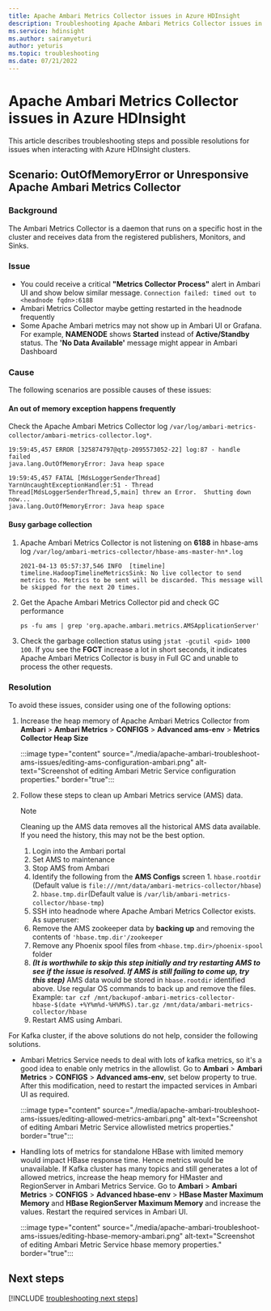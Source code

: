 ```yaml
---
title: Apache Ambari Metrics Collector issues in Azure HDInsight
description: Troubleshooting Apache Ambari Metrics Collector issues in Azure HDInsight
ms.service: hdinsight
ms.author: sairamyeturi
author: yeturis
ms.topic: troubleshooting
ms.date: 07/21/2022
---
```


# Apache Ambari Metrics Collector issues in Azure HDInsight

This article describes troubleshooting steps and possible resolutions for issues when interacting with Azure HDInsight clusters.

## Scenario: OutOfMemoryError or Unresponsive Apache Ambari Metrics Collector

### Background

The Ambari Metrics Collector is a daemon that runs on a specific host in the cluster and receives data from the registered publishers, Monitors, and Sinks.


### Issue

* You could receive a critical **"Metrics Collector Process"** alert in Ambari UI and show below similar message.
    `Connection failed: timed out to <headnode fqdn>:6188`
* Ambari Metrics Collector maybe getting restarted in the headnode frequently
* Some Apache Ambari metrics may not show up in Ambari UI or Grafana. For example, **NAMENODE** shows **Started** instead of **Active/Standby** status. The **'No Data Available'** message might appear in Ambari Dashboard


### Cause

The following scenarios are possible causes of these issues:

#### An out of memory exception happens frequently

Check the Apache Ambari Metrics Collector log `/var/log/ambari-metrics-collector/ambari-metrics-collector.log*`.

```
19:59:45,457 ERROR [325874797@qtp-2095573052-22] log:87 - handle failed
java.lang.OutOfMemoryError: Java heap space

19:59:45,457 FATAL [MdsLoggerSenderThread] YarnUncaughtExceptionHandler:51 - Thread Thread[MdsLoggerSenderThread,5,main] threw an Error.  Shutting down now...
java.lang.OutOfMemoryError: Java heap space
```

#### Busy garbage collection

1. Apache Ambari Metrics Collector is not listening on **6188** in hbase-ams log `/var/log/ambari-metrics-collector/hbase-ams-master-hn*.log`

   ```
   2021-04-13 05:57:37,546 INFO  [timeline] timeline.HadoopTimelineMetricsSink: No live collector to send metrics to. Metrics to be sent will be discarded. This message will be skipped for the next 20 times.
   ```

2. Get the Apache Ambari Metrics Collector pid and check GC performance

   ```
   ps -fu ams | grep 'org.apache.ambari.metrics.AMSApplicationServer'
   ```

3. Check the garbage collection status using `jstat -gcutil <pid> 1000 100`. If you see the **FGCT** increase a lot in short seconds, it indicates Apache Ambari Metrics Collector is busy in Full GC and unable to process the other requests.

### Resolution

To avoid these issues, consider using one of the following options:

1. Increase the heap memory of Apache Ambari Metrics Collector from **Ambari** > **Ambari Metrics** > **CONFIGS** > **Advanced ams-env** > **Metrics Collector Heap Size**

   :::image type="content" source="./media/apache-ambari-troubleshoot-ams-issues/editing-ams-configuration-ambari.png" alt-text="Screenshot of editing Ambari Metric Service configuration properties." border="true":::

2. Follow these steps to clean up Ambari Metrics service (AMS) data.

   > [!NOTE]
   > Cleaning up the AMS data removes all the historical AMS data available. If you need the history, this may not be the best option.

   1.  Login into the Ambari portal
	1.  Set AMS to maintenance
	2.  Stop AMS from Ambari
	3.  Identify the following from the **AMS Configs** screen
            	1.  `hbase.rootdir` (Default value is `file:///mnt/data/ambari-metrics-collector/hbase`)
            	2.  `hbase.tmp.dir`(Default value is `/var/lib/ambari-metrics-collector/hbase-tmp`)
   2. SSH into headnode where Apache Ambari Metrics Collector exists. As superuser:
	1. Remove the AMS zookeeper data by **backing up** and removing the contents of  `'hbase.tmp.dir'/zookeeper`
	2. Remove any Phoenix spool files from `<hbase.tmp.dir>/phoenix-spool` folder
	3. ***(It is worthwhile to skip this step initially and try restarting AMS to see if the issue is resolved. If AMS is still failing to come up, try this step)***
	    	AMS data would be stored in `hbase.rootdir` identified above. Use regular OS commands to back up and remove the files. Example:
        	`tar czf /mnt/backupof-ambari-metrics-collector-hbase-$(date +%Y%m%d-%H%M%S).tar.gz /mnt/data/ambari-metrics-collector/hbase`
   3.  Restart AMS using Ambari.

For Kafka cluster, if the above solutions do not help, consider the following solutions.

- Ambari Metrics Service needs to deal with lots of kafka metrics, so it's a good idea to enable only metrics in the allowlist. Go to **Ambari** > **Ambari Metrics** > **CONFIGS** > **Advanced ams-env**, set below property to true. After this modification, need to restart the impacted services in Ambari UI as required.

  :::image type="content" source="./media/apache-ambari-troubleshoot-ams-issues/editing-allowed-metrics-ambari.png" alt-text="Screenshot of editing Ambari Metric Service allowlisted metrics properties." border="true":::

- Handling lots of metrics for standalone HBase with limited memory would impact HBase response time. Hence metrics would be unavailable. If Kafka cluster has many topics and still generates a lot of allowed metrics,  increase the heap memory for HMaster and RegionServer in Ambari Metrics Service. Go to **Ambari** > **Ambari Metrics** > **CONFIGS** > **Advanced hbase-env** > **HBase Master Maximum Memory** and **HBase RegionServer Maximum Memory** and increase the values. Restart the required services in Ambari UI.

  :::image type="content" source="./media/apache-ambari-troubleshoot-ams-issues/editing-hbase-memory-ambari.png" alt-text="Screenshot of editing Ambari Metric Service hbase memory properties." border="true":::

## Next steps

[!INCLUDE [troubleshooting next steps](../includes/hdinsight-troubleshooting-next-steps.md)]

